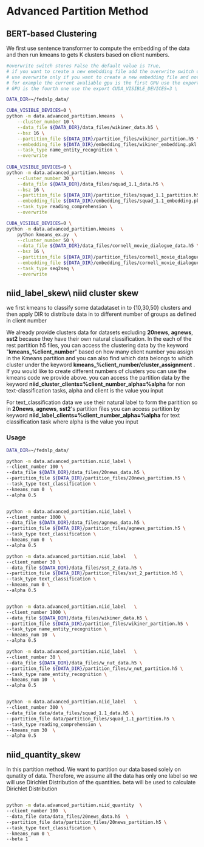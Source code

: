# Advanced Partition Method

## BERT-based Clustering 
We first use sentence transformer to compute the embedding of the data and then run kmeans to gets K clusters based on client numbers.


```bash
#overwrite switch stores False the default value is True, 
# if you want to create a new emebdding file add the overwrite switch on otherwise delete the argument the default value is True so that it will automatically use the existing embedding file 
# use overwrite only if you want to create a new embedding file and not use or do not have an exisiting embedding file 
# for example the current avaliable gpu is the first GPU use the export CUDA_VISIBLE_DEVICES=0 \ if the current avaliable 
# GPU is the fourth one use the export CUDA_VISIBLE_DEVICES=3 \

DATA_DIR=~/fednlp_data/

CUDA_VISIBLE_DEVICES=0 \
python -m data.advanced_partition.kmeans  \
    --cluster_number 10 \
    --data_file ${DATA_DIR}/data_files/wikiner_data.h5 \
    --bsz 16 \
    --partition_file ${DATA_DIR}/partition_files/wikiner_partition.h5 \
    --embedding_file ${DATA_DIR}/embedding_files/wikiner_embedding.pkl  \
    --task_type name_entity_recognition \
    --overwrite  
    
CUDA_VISIBLE_DEVICES=0 \
python -m data.advanced_partition.kmeans  \
    --cluster_number 30 \
    --data_file ${DATA_DIR}/data_files/squad_1.1_data.h5 \
    --bsz 16 \
    --partition_file ${DATA_DIR}/partition_files/squad_1.1_partition.h5 \
    --embedding_file ${DATA_DIR}/embedding_files/squad_1.1_embedding.pkl  \
    --task_type reading_comprehension \
    --overwrite

CUDA_VISIBLE_DEVICES=0 \
python -m data.advanced_partition.kmeans  \
    python kmeans_ex.py  \
    --cluster_number 50 \
    --data_file ${DATA_DIR}/data_files/cornell_movie_dialogue_data.h5 \
    --bsz 16 \
    --partition_file ${DATA_DIR}/partition_files/cornell_movie_dialogue_partition.h5 \
    --embedding_file ${DATA_DIR}/embedding_files/cornell_movie_dialogue_embedding.pkl  \
    --task_type seq2seq \
    --overwrite

```

## niid_label_skew\ niid cluster skew

we first kmeans to classify some datadataset in to {10,30,50} clusters and then apply DIR to distribute data in to different number of groups as defined in client number


We already provide clusters data for datasets excluding **20news**, **agnews**, **sst2** because they have their own natural classification. In the each of the rest partition h5 files, you can access the clustering data by the keyword "**kmeans_%client_number**" based on how many client number you assign in the Kmeans partition and you can also find which data belongs to which cluster under the keyword **kmeans_%client_number/cluster_assignment** . If you would like to create different numbers of clusters you can use the kmeans code we provide above. you can access the partition data by the keyword **niid_cluster_clients=%client_number_alpha=%alpha** for non text-classification tasks, alpha and client is the value you input

For text_classification data we use their natural label to form the paritition so in **20news**, **agnews**, **sst2**'s partition files  you can access partition by keyword **niid_label_clients=%client_number_alpha=%alpha** for text classification task where alpha is the value you input

### Usage

```bash
DATA_DIR=~/fednlp_data/

python -m data.advanced_partition.niid_label \
--client_number 100 \
--data_file ${DATA_DIR}/data_files/20news_data.h5 \
--partition_file ${DATA_DIR}/partition_files/20news_partition.h5 \
--task_type text_classification \
--kmeans_num 0  \
--alpha 0.5


python -m data.advanced_partition.niid_label \
--client_number 1000 \
--data_file ${DATA_DIR}/data_files/agnews_data.h5 \
--partition_file ${DATA_DIR}/partition_files/agnews_partition.h5 \
--task_type text_classification \
--kmeans_num 0  \
--alpha 0.5

python -m data.advanced_partition.niid_label   \
--client_number 30 \
--data_file ${DATA_DIR}/data_files/sst_2_data.h5 \
--partition_file ${DATA_DIR}/partition_files/sst_2_partition.h5 \
--task_type text_classification \
--kmeans_num 0 \
--alpha 0.5


python -m data.advanced_partition.niid_label   \
--client_number 1000 \
--data_file ${DATA_DIR}/data_files/wikiner_data.h5 \
--partition_file ${DATA_DIR}/partition_files/wikiner_partition.h5 \
--task_type name_entity_recognition \
--kmeans_num 10  \
--alpha 0.5

python -m data.advanced_partition.niid_label   \
--client_number 30 \
--data_file ${DATA_DIR}/data_files/w_nut_data.h5 \
--partition_file ${DATA_DIR}/partition_files/w_nut_partition.h5 \
--task_type name_entity_recognition \
--kmeans_num 10  \
--alpha 0.5


python -m data.advanced_partition.niid_label   \
--client_number 300 \
--data_file data/data_files/squad_1.1_data.h5 \
--partition_file data/partition_files/squad_1.1_partition.h5 \
--task_type reading_comprehension \
--kmeans_num 30  \
--alpha 0.5
```

## niid_quantity_skew

In this partition method. We want to partition our data based solely on qunatity of data.
Therefore, we assume all the data has only one label so we will use Dirichlet Distribution of 
the quantities. beta will be used to calculate Dirichlet Distribution

``` bash

python -m data.advanced_partition.niid_quantity  \
--client_number 100  \
--data_file data/data_files/20news_data.h5  \
--partition_file data/partition_files/20news_partition.h5 \
--task_type text_classification \
--kmeans_num 0 \
--beta 1


```


